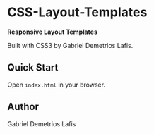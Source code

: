 # CSS-Layout-Templates

**Responsive Layout Templates**

Built with CSS3 by Gabriel Demetrios Lafis.

## Quick Start
Open `index.html` in your browser.

## Author
Gabriel Demetrios Lafis

